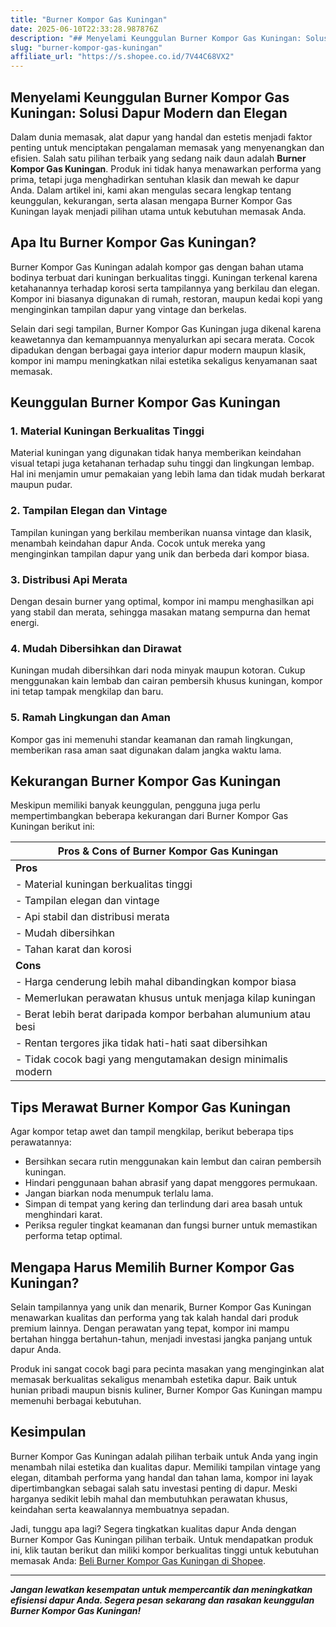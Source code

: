 ```yaml
---
title: "Burner Kompor Gas Kuningan"
date: 2025-06-10T22:33:28.987876Z
description: "## Menyelami Keunggulan Burner Kompor Gas Kuningan: Solusi Dapur Modern dan Elegan..."
slug: "burner-kompor-gas-kuningan"
affiliate_url: "https://s.shopee.co.id/7V44C68VX2"
---
```

## Menyelami Keunggulan Burner Kompor Gas Kuningan: Solusi Dapur Modern dan Elegan

Dalam dunia memasak, alat dapur yang handal dan estetis menjadi faktor penting untuk menciptakan pengalaman memasak yang menyenangkan dan efisien. Salah satu pilihan terbaik yang sedang naik daun adalah **Burner Kompor Gas Kuningan**. Produk ini tidak hanya menawarkan performa yang prima, tetapi juga menghadirkan sentuhan klasik dan mewah ke dapur Anda. Dalam artikel ini, kami akan mengulas secara lengkap tentang keunggulan, kekurangan, serta alasan mengapa Burner Kompor Gas Kuningan layak menjadi pilihan utama untuk kebutuhan memasak Anda.

## Apa Itu Burner Kompor Gas Kuningan?

Burner Kompor Gas Kuningan adalah kompor gas dengan bahan utama bodinya terbuat dari kuningan berkualitas tinggi. Kuningan terkenal karena ketahanannya terhadap korosi serta tampilannya yang berkilau dan elegan. Kompor ini biasanya digunakan di rumah, restoran, maupun kedai kopi yang menginginkan tampilan dapur yang vintage dan berkelas.

Selain dari segi tampilan, Burner Kompor Gas Kuningan juga dikenal karena keawetannya dan kemampuannya menyalurkan api secara merata. Cocok dipadukan dengan berbagai gaya interior dapur modern maupun klasik, kompor ini mampu meningkatkan nilai estetika sekaligus kenyamanan saat memasak.

## Keunggulan Burner Kompor Gas Kuningan

### 1. Material Kuningan Berkualitas Tinggi

Material kuningan yang digunakan tidak hanya memberikan keindahan visual tetapi juga ketahanan terhadap suhu tinggi dan lingkungan lembap. Hal ini menjamin umur pemakaian yang lebih lama dan tidak mudah berkarat maupun pudar.

### 2. Tampilan Elegan dan Vintage

Tampilan kuningan yang berkilau memberikan nuansa vintage dan klasik, menambah keindahan dapur Anda. Cocok untuk mereka yang menginginkan tampilan dapur yang unik dan berbeda dari kompor biasa.

### 3. Distribusi Api Merata

Dengan desain burner yang optimal, kompor ini mampu menghasilkan api yang stabil dan merata, sehingga masakan matang sempurna dan hemat energi.

### 4. Mudah Dibersihkan dan Dirawat

Kuningan mudah dibersihkan dari noda minyak maupun kotoran. Cukup menggunakan kain lembab dan cairan pembersih khusus kuningan, kompor ini tetap tampak mengkilap dan baru.

### 5. Ramah Lingkungan dan Aman

Kompor gas ini memenuhi standar keamanan dan ramah lingkungan, memberikan rasa aman saat digunakan dalam jangka waktu lama.

## Kekurangan Burner Kompor Gas Kuningan

Meskipun memiliki banyak keunggulan, pengguna juga perlu mempertimbangkan beberapa kekurangan dari Burner Kompor Gas Kuningan berikut ini:

| **Pros & Cons of Burner Kompor Gas Kuningan** |
|-------------------------------------------|
| **Pros**                                   |
| - Material kuningan berkualitas tinggi   |
| - Tampilan elegan dan vintage            |
| - Api stabil dan distribusi merata       |
| - Mudah dibersihkan                     |
| - Tahan karat dan korosi                |
| **Cons**                                  |
| - Harga cenderung lebih mahal dibandingkan kompor biasa |
| - Memerlukan perawatan khusus untuk menjaga kilap kuningan |
| - Berat lebih berat daripada kompor berbahan alumunium atau besi |
| - Rentan tergores jika tidak hati-hati saat dibersihkan |
| - Tidak cocok bagi yang mengutamakan design minimalis modern |

## Tips Merawat Burner Kompor Gas Kuningan

Agar kompor tetap awet dan tampil mengkilap, berikut beberapa tips perawatannya:

- Bersihkan secara rutin menggunakan kain lembut dan cairan pembersih kuningan.
- Hindari penggunaan bahan abrasif yang dapat menggores permukaan.
- Jangan biarkan noda menumpuk terlalu lama.
- Simpan di tempat yang kering dan terlindung dari area basah untuk menghindari karat.
- Periksa reguler tingkat keamanan dan fungsi burner untuk memastikan performa tetap optimal.

## Mengapa Harus Memilih Burner Kompor Gas Kuningan?

Selain tampilannya yang unik dan menarik, Burner Kompor Gas Kuningan menawarkan kualitas dan performa yang tak kalah handal dari produk premium lainnya. Dengan perawatan yang tepat, kompor ini mampu bertahan hingga bertahun-tahun, menjadi investasi jangka panjang untuk dapur Anda.

Produk ini sangat cocok bagi para pecinta masakan yang menginginkan alat memasak berkualitas sekaligus menambah estetika dapur. Baik untuk hunian pribadi maupun bisnis kuliner, Burner Kompor Gas Kuningan mampu memenuhi berbagai kebutuhan.

## Kesimpulan

Burner Kompor Gas Kuningan adalah pilihan terbaik untuk Anda yang ingin menambah nilai estetika dan kualitas dapur. Memiliki tampilan vintage yang elegan, ditambah performa yang handal dan tahan lama, kompor ini layak dipertimbangkan sebagai salah satu investasi penting di dapur. Meski harganya sedikit lebih mahal dan membutuhkan perawatan khusus, keindahan serta keawalannya membuatnya sepadan.

Jadi, tunggu apa lagi? Segera tingkatkan kualitas dapur Anda dengan Burner Kompor Gas Kuningan pilihan terbaik. Untuk mendapatkan produk ini, klik tautan berikut dan miliki kompor berkualitas tinggi untuk kebutuhan memasak Anda: [Beli Burner Kompor Gas Kuningan di Shopee](https://s.shopee.co.id/7V44C68VX2).

---

***Jangan lewatkan kesempatan untuk mempercantik dan meningkatkan efisiensi dapur Anda. Segera pesan sekarang dan rasakan keunggulan Burner Kompor Gas Kuningan!***